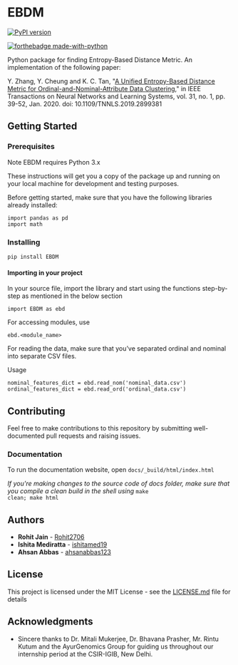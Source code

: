 # EBDM 

[![PyPI version](https://badge.fury.io/py/EBDM.svg)](https://badge.fury.io/py/EBDM)

[![forthebadge made-with-python](http://ForTheBadge.com/images/badges/made-with-python.svg)](https://www.python.org/)



Python package for finding Entropy-Based Distance Metric. An implementation of the following paper:

Y. Zhang, Y. Cheung and K. C. Tan, "[A Unified Entropy-Based Distance Metric for Ordinal-and-Nominal-Attribute Data Clustering](http://ieeexplore.ieee.org/stamp/stamp.jsp?tp=&arnumber=8671525&isnumber=8949827)," in IEEE Transactions on Neural Networks and Learning Systems, vol. 31, no. 1, pp. 39-52, Jan. 2020.
doi: 10.1109/TNNLS.2019.2899381

## Getting Started

### Prerequisites

Note EBDM requires Python 3.x

These instructions will get you a copy of the package up and running on your local machine for development and testing purposes.

Before getting started, make sure that you have the following libraries already installed:

```
import pandas as pd
import math
```
### Installing
```
pip install EBDM
```

#### Importing in your project
In your source file, import the library and start using the functions step-by-step as mentioned in the below section

```
import EBDM as ebd
```
For accessing modules, use
```
ebd.<module_name>
```

For reading the data, make sure that you’ve separated ordinal and nominal into separate CSV files.

Usage
```
nominal_features_dict = ebd.read_nom('nominal_data.csv')
ordinal_features_dict = ebd.read_ord('ordinal_data.csv')
```

## Contributing

Feel free to make contributions to this repository by submitting well-documented pull requests and raising issues.

### Documentation

To run the documentation website, open <code>docs/_build/html/index.html</code>

*If you're making changes to the source code of docs folder, make sure that you compile a clean build in the shell using*
<code>make clean; make html</code>

## Authors

* **Rohit Jain**  - [Rohit2706](https://github.com/Rohit2706)
* **Ishita Mediratta**  - [ishitamed19](https://github.com/ishitamed19)
* **Ahsan Abbas** - [ahsanabbas123](https://github.com/ahsanabbas123)

## License

This project is licensed under the MIT License - see the [LICENSE.md](LICENSE.md) file for details

## Acknowledgments

* Sincere thanks to Dr. Mitali Mukerjee, Dr. Bhavana Prasher, Mr. Rintu Kutum and the AyurGenomics Group for guiding us throughout our internship period at the CSIR-IGIB, New Delhi.



